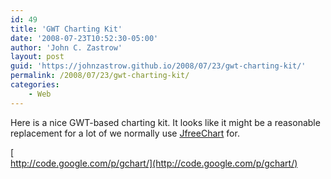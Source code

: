 ```yaml
---
id: 49
title: 'GWT Charting Kit'
date: '2008-07-23T10:52:30-05:00'
author: 'John C. Zastrow'
layout: post
guid: 'https://johnzastrow.github.io/2008/07/23/gwt-charting-kit/'
permalink: /2008/07/23/gwt-charting-kit/
categories:
    - Web
---
```


Here is a nice GWT-based charting kit. It looks like it might be a reasonable replacement for a lot of we normally use [JfreeChart](http://jfree.org/) for.

[  
http://code.google.com/p/gchart/](http://code.google.com/p/gchart/)